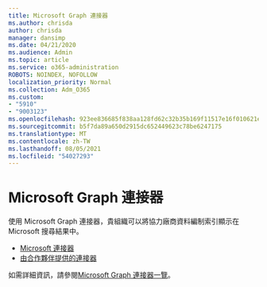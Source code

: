 ```yaml
---
title: Microsoft Graph 連接器
ms.author: chrisda
author: chrisda
manager: dansimp
ms.date: 04/21/2020
ms.audience: Admin
ms.topic: article
ms.service: o365-administration
ROBOTS: NOINDEX, NOFOLLOW
localization_priority: Normal
ms.collection: Adm_O365
ms.custom:
- "5910"
- "9003123"
ms.openlocfilehash: 923ee836685f838aa128fd62c32b35b169f11517e16f010621e96a88a3b00afd
ms.sourcegitcommit: b5f7da89a650d2915dc652449623c78be6247175
ms.translationtype: MT
ms.contentlocale: zh-TW
ms.lasthandoff: 08/05/2021
ms.locfileid: "54027293"
---
```

# <a name="microsoft-graph-connectors"></a>Microsoft Graph 連接器

使用 Microsoft Graph 連接器，貴組織可以將協力廠商資料編制索引顯示在 Microsoft 搜尋結果中。

- [ Microsoft 連接器](https://docs.microsoft.com/microsoftsearch/connectors-gallery#Microsoft)
- [由合作夥伴提供的連接器](https://docs.microsoft.com/microsoftsearch/connectors-gallery#Partners)

如需詳細資訊，請參閱[Microsoft Graph 連接器一覽](https://docs.microsoft.com/microsoftsearch/connectors-overview)。
